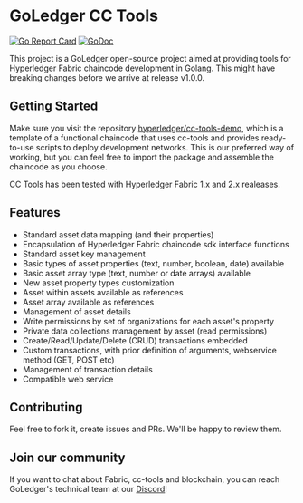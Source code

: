 # GoLedger CC Tools

[![Go Report Card](https://goreportcard.com/badge/github.com/hyperledger/cc-tools)](https://goreportcard.com/report/github.com/hyperledger/cc-tools)
[![GoDoc](https://godoc.org/github.com/hyperledger/cc-tools?status.svg)](https://godoc.org/github.com/hyperledger/cc-tools)

This project is a GoLedger open-source project aimed at providing tools for Hyperledger Fabric chaincode development in Golang. This might have breaking changes before we arrive at release v1.0.0. 

## Getting Started

Make sure you visit the repository [hyperledger/cc-tools-demo](https://github.com/hyperledger/cc-tools-demo), which is a template of a functional chaincode that uses cc-tools and provides ready-to-use scripts to deploy development networks. This is our preferred way of working, but you can feel free to import the package and assemble the chaincode as you choose. 

CC Tools has been tested with Hyperledger Fabric 1.x and 2.x realeases.

## Features
- Standard asset data mapping (and their properties)
- Encapsulation of Hyperledger Fabric chaincode sdk interface functions
- Standard asset key management
- Basic types of asset properties (text, number, boolean, date) available
- Basic asset array type (text, number or date arrays) available
- New asset property types customization
- Asset within assets available as references
- Asset array available as references
- Management of asset details
- Write permissions by set of organizations for each asset's property
- Private data collections management by asset (read permissions)
- Create/Read/Update/Delete (CRUD) transactions embedded
- Custom transactions, with prior definition of arguments, webservice method (GET, POST etc)
- Management of transaction details
- Compatible web service

## Contributing
Feel free to fork it, create issues and PRs. We'll be happy to review them.

## Join our community

If you want to chat about Fabric, cc-tools and blockchain, you can reach GoLedger's technical team at our [Discord](https://discord.com/invite/GndkYHxNyQ)!